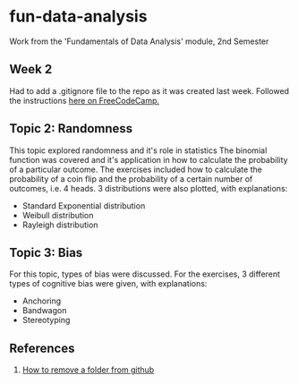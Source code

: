 # fun-data-analysis
Work from the 'Fundamentals of Data Analysis' module, 2nd Semester


## Week 2
Had to add a .gitignore file to the repo as it was created last week.
Followed the instructions [here on FreeCodeCamp.](https://www.freecodecamp.org/news/gitignore-what-is-it-and-how-to-add-to-repo/)


## Topic 2: Randomness
This topic explored randomness and it's role in statistics
The binomial function was covered and it's application in how to calculate the probability of a particular outcome.
The exercises included how to calculate the probability of a coin flip and the probability of a certain number of outcomes, i.e. 4 heads.
3 distributions were also plotted, with explanations:
- Standard Exponential distribution
- Weibull distribution
- Rayleigh distribution

## Topic 3: Bias

For this topic, types of bias were discussed.
For the exercises, 3 different types of cognitive bias were given, with explanations:
- Anchoring
- Bandwagon
- Stereotyping


## References
1. [How to remove a folder from github](https://clay-atlas.com/us/blog/2021/10/23/github-remove-repository-folder/#:~:text=How%20to%20delete%20folder%20If%20you%20want%20to,FOLDER_NAME%3A%20Remove%20the%20specific%20name%20folder%20in%20cache.)